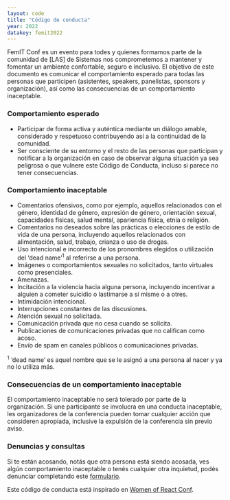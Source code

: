 ```yaml
---
layout: code
title: "Código de conducta"
year: 2022
datakey: femit2022
---
```


FemIT Conf es un evento para todes y quienes formamos parte de la comunidad de [LAS] de Sistemas nos comprometemos a mantener y fomentar un ambiente confortable, seguro e inclusivo. El objetivo de este documento es comunicar el comportamiento esperado para todas las personas que participen (asistentes, speakers, panelistas, sponsors y organización), así como las consecuencias de un comportamiento inaceptable.

<h3>Comportamiento esperado</h3>

- Participar de forma activa y auténtica mediante un diálogo amable, considerado y respetuoso contribuyendo así a la continuidad de la comunidad.
- Ser consciente de su entorno y el resto de las personas que participan y notificar a la organización en caso de observar alguna situación ya sea peligrosa o que vulnere este Código de Conducta, incluso si parece no tener consecuencias.

<h3>Comportamiento inaceptable</h3>

- Comentarios ofensivos, como por ejemplo, aquellos relacionados con el género, identidad de género, expresión de género, orientación sexual, capacidades físicas, salud mental, apariencia física, etnia o religión.
- Comentarios no deseados sobre las prácticas o elecciones de estilo de vida de una persona, incluyendo aquellos relacionados con alimentación, salud, trabajo, crianza o uso de drogas.
- Uso intencional e incorrecto de los pronombres elegidos o utilización del ‘dead name’<sup>1</sup> al referirse a una persona.
- Imágenes o comportamientos sexuales no solicitados, tanto virtuales como presenciales.
- Amenazas.
- Incitación a la violencia hacia alguna persona, incluyendo incentivar a alguien a cometer suicidio o lastimarse a sí misme o a otres.
- Intimidación intencional.
- Interrupciones constantes de las discusiones.
- Atención sexual no solicitada.
- Comunicación privada que no cesa cuando se solicita.
- Publicaciones de comunicaciones privadas que no califican como acoso.
- Envío de spam en canales públicos o comunicaciones privadas.

<sup>1</sup> ‘dead name’ es aquel nombre que se le asignó a una persona al nacer y ya no lo utiliza más.

<h3>Consecuencias de un comportamiento inaceptable</h3>

El comportamiento inaceptable no será tolerado por parte de la organización. Si une participante se involucra en una conducta inaceptable, les organizadores de la conferencia pueden tomar cualquier acción que consideren apropiada, inclusive la expulsión de la conferencia sin previo aviso.

<h3>Denuncias y consultas</h3>

Si te están acosando, notás que otra persona está siendo acosada, ves algún comportamiento inaceptable o tenés cualquier otra inquietud, podés denunciar completando este <a class="gray-light" target="_blank" rel="noopener" href="https://docs.google.com/forms/d/e/1FAIpQLSeu9A2TSxf8l3tIDLDf5xQetgwBM4X95aeedEdVvxBix4QXnA/viewform">formulario</a>.

<p class="uk-text-small gray-light">Este código de conducta está inspirado en <a class="gray-light" target="_blank" rel="noopener" href="https://womenofreact.com/code-of-conduct">Women of React Conf</a>.</p>
